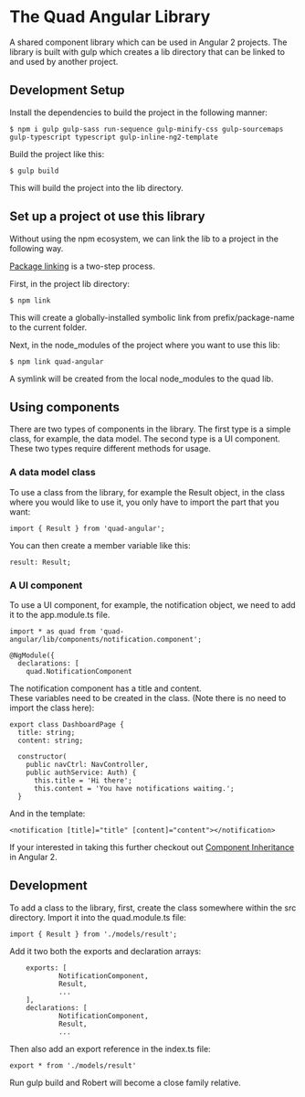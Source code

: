 # The Quad Angular Library

A shared component library which can be used in Angular 2 projects. 
The library is built with gulp which creates a lib directory that can be linked to and used by another project.

## Development Setup

Install the dependencies to build the project in the following manner:
```
$ npm i gulp gulp-sass run-sequence gulp-minify-css gulp-sourcemaps gulp-typescript typescript gulp-inline-ng2-template
```

Build the project like this:
```
$ gulp build
```

This will build the project into the lib directory.


## Set up a project ot use this library

Without using the npm ecosystem, we can link the lib to a project in the following way.

[Package linking](https://docs.npmjs.com/cli/link) is a two-step process.

First, in the project lib directory:
```
$ npm link 
```

This will create a globally-installed symbolic link from prefix/package-name to the current folder.

Next, in the node_modules of the project where you want to use this lib: 
```
$ npm link quad-angular
```
A symlink will be created from the local node_modules to the quad lib.


## Using components

There are two types of components in the library.
The first type is a simple class, for example, the data model.
The second type is a UI component.  
These two types require different methods for usage.

### A data model class
To use a class from the library, for example the Result object, in the class where you would like to use it, you only have to import the part that you want:
```
import { Result } from 'quad-angular';
```
You can then create a member variable like this:
```
result: Result;
```

### A UI component
To use a UI component, for example, the notification object, we need to add it to the app.module.ts file.
```
import * as quad from 'quad-angular/lib/components/notification.component';

@NgModule({
  declarations: [
    quad.NotificationComponent
```

The notification component has a title and content.  
These variables need to be created in the class.
(Note there is no need to import the class here):
```
export class DashboardPage {
  title: string;
  content: string;
  
  constructor(
    public navCtrl: NavController,
    public authService: Auth) {
      this.title = 'Hi there';
      this.content = 'You have notifications waiting.';
  }
```

And in the template:
```
<notification [title]="title" [content]="content"></notification>
```

If your interested in taking this further checkout out [Component Inheritance](https://scotch.io/tutorials/component-inheritance-in-angular-2) in Angular 2.


## Development

To add a class to the library, first, create the class somewhere within the src directory.
Import it into the quad.module.ts file:
```
import { Result } from './models/result';
```

Add it two both the exports and declaration arrays:
```
    exports: [
            NotificationComponent,
            Result,
            ...
    ],
    declarations: [
            NotificationComponent,
            Result,
            ...
```

Then also add an export reference in the index.ts file:
```
export * from './models/result'
```

Run gulp build and Robert will become a close family relative.

